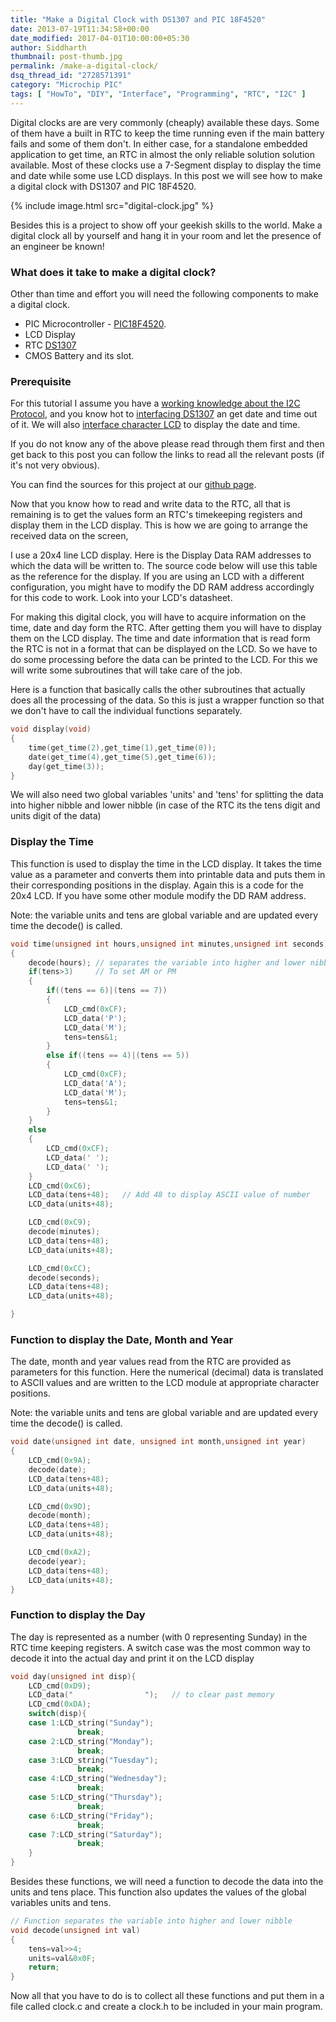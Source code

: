 ```yaml
---
title: "Make a Digital Clock with DS1307 and PIC 18F4520"
date: 2013-07-19T11:34:58+00:00
date_modified: 2017-04-01T10:00:00+05:30
author: Siddharth
thumbnail: post-thumb.jpg
permalink: /make-a-digital-clock/
dsq_thread_id: "2728571391"
category: "Microchip PIC"
tags: [ "HowTo", "DIY", "Interface", "Programming", "RTC", "I2C" ]
---
```


Digital clocks are are very commonly (cheaply) available these days. Some of them have a built in RTC to keep the time running even if the main battery fails and some of them don't. In either case, for a standalone embedded application to get time, an RTC in almost the only reliable solution solution available. Most of these clocks use a 7-Segment display to display the time and date while some use LCD displays. In this post we will see how to make a digital clock with DS1307 and PIC 18F4520.

{% include image.html src="digital-clock.jpg" %}

Besides this is a project to show off your geekish skills to the world. Make a digital clock all by yourself and hang it in your room and let the presence of an engineer be known!

### What does it take to make a digital clock?

Other than time and effort you will need the following components to make a digital clock.

  * PIC Microcontroller - [PIC18F4520](http://ww1.microchip.com/downloads/en/DeviceDoc/39631b.pdf).
  * LCD Display
  * RTC [DS1307](http://datasheets.maximintegrated.com/en/ds/DS1307.pdf)
  * CMOS Battery and its slot.

### Prerequisite

For this tutorial I assume you have a [working knowledge about the I2C Protocol](/two-wire-interface-i2c-protocol-in-a-nut-shell/), and you know hot to [interfacing DS1307](/interfacing-rtc-with-microcontroller/) an get date and time out of it. We will also [interface character LCD](/interfacing-lcd-module-basics/) to display the date and time.

If you do not know any of the above please read through them first and then get back to this post you can follow the links to read all the relevant posts (if it's not very obvious).

You can find the sources for this project at our [github page](https://github.com/EmbedJournal/Digital-Clock).

Now that you know how to read and write data to the RTC, all that is remaining is to get the values form an RTC's timekeeping registers and display them in the LCD display. This is how we are going to arrange the received data on the screen,

I use a 20x4 line LCD display. Here is the Display Data RAM addresses to which the data will be written to. The source code below will use this table as the reference for the display. If you are using an LCD with a different configuration, you might have to modify the DD RAM address accordingly for this code to work. Look into your LCD's datasheet.

For making this digital clock, you will have to acquire information on the time, date and day form the RTC. After getting them you will have to display them on the LCD display. The time and date information that is read form the RTC is not in a format that can be displayed on the LCD. So we have to do some processing before the data can be printed to the LCD. For this we will write some subroutines that will take care of the job.

Here is a function that basically calls the other subroutines that actually does all the processing of the data. So this is just a wrapper function so that we don't have to call the individual functions separately.

```c
void display(void)
{
    time(get_time(2),get_time(1),get_time(0));
    date(get_time(4),get_time(5),get_time(6));
    day(get_time(3));
}
```

We will also need two global variables 'units' and 'tens' for splitting the data into higher nibble and lower nibble (in case of the RTC its the tens digit and units digit of the data)

### Display the Time

This function is used to display the time in the LCD display. It takes the time value as a parameter and converts them into printable data and puts them in their corresponding positions in the display. Again this is a code for the 20x4 LCD. If you have some other module modify the DD RAM address.

Note: the variable units and tens are global variable and are updated every time the decode() is called.

```c
void time(unsigned int hours,unsigned int minutes,unsigned int seconds)
{
    decode(hours); // separates the variable into higher and lower nibble
    if(tens>3)     // To set AM or PM
    {
        if((tens == 6)|(tens == 7))
        {
            LCD_cmd(0xCF);
            LCD_data('P');
            LCD_data('M');
            tens=tens&1;
        }
        else if((tens == 4)|(tens == 5))
        {
            LCD_cmd(0xCF);
            LCD_data('A');
            LCD_data('M');
            tens=tens&1;
        }
    }
    else
    {
        LCD_cmd(0xCF);
        LCD_data(' ');
        LCD_data(' ');
    }
    LCD_cmd(0xC6);
    LCD_data(tens+48);   // Add 48 to display ASCII value of number
    LCD_data(units+48);

    LCD_cmd(0xC9);
    decode(minutes);
    LCD_data(tens+48);
    LCD_data(units+48);

    LCD_cmd(0xCC);
    decode(seconds);
    LCD_data(tens+48);
    LCD_data(units+48);

}
```

### Function to display the Date, Month and Year

The date, month and year values read from the RTC are provided as parameters for this function. Here the numerical (decimal) data is translated to ASCII values and are written to the LCD module at appropriate character positions.

Note: the variable units and tens are global variable and are updated every time the decode() is called.

```c
void date(unsigned int date, unsigned int month,unsigned int year)
{
    LCD_cmd(0x9A);
    decode(date);
    LCD_data(tens+48);
    LCD_data(units+48);

    LCD_cmd(0x9D);
    decode(month);
    LCD_data(tens+48);
    LCD_data(units+48);

    LCD_cmd(0xA2);
    decode(year);
    LCD_data(tens+48);
    LCD_data(units+48);
}
```

### Function to display the Day

The day is represented as a number (with 0 representing Sunday) in the RTC time keeping registers. A switch case was the most common way to decode it into the actual day and print it on the LCD display

```c
void day(unsigned int disp){
    LCD_cmd(0xD9);
    LCD_data("                ");   // to clear past memory
    LCD_cmd(0xDA);
    switch(disp){
	case 1:LCD_string("Sunday");
               break;
	case 2:LCD_string("Monday");
               break;
	case 3:LCD_string("Tuesday");
               break;
	case 4:LCD_string("Wednesday");
               break;
	case 5:LCD_string("Thursday");
               break;
	case 6:LCD_string("Friday");
               break;
	case 7:LCD_string("Saturday");
               break;
    }
}
```

Besides these functions, we will need a function to decode the data into the units and tens place. This function also updates the values of the global variables units and tens.

```c
// Function separates the variable into higher and lower nibble
void decode(unsigned int val)
{
    tens=val>>4;
    units=val&0x0F;
    return;
}
```

Now all that you have to do is to collect all these functions and put them in a file called clock.c and create a clock.h to be included in your main program.
